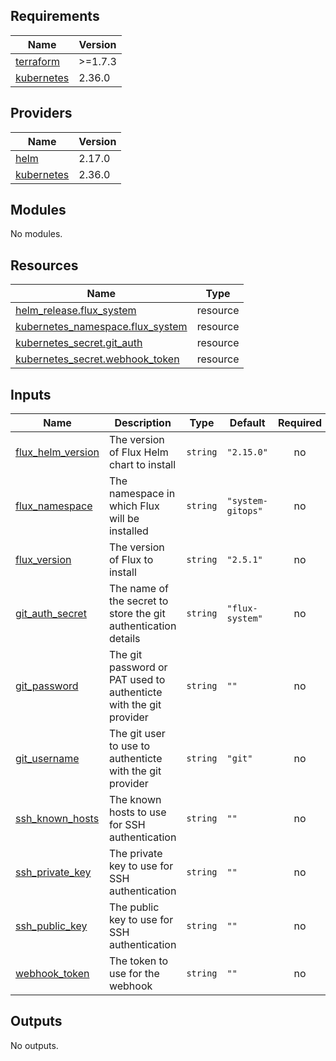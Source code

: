 ## Requirements

| Name | Version |
|------|---------|
| <a name="requirement_terraform"></a> [terraform](#requirement\_terraform) | >=1.7.3 |
| <a name="requirement_kubernetes"></a> [kubernetes](#requirement\_kubernetes) | 2.36.0 |

## Providers

| Name | Version |
|------|---------|
| <a name="provider_helm"></a> [helm](#provider\_helm) | 2.17.0 |
| <a name="provider_kubernetes"></a> [kubernetes](#provider\_kubernetes) | 2.36.0 |

## Modules

No modules.

## Resources

| Name | Type |
|------|------|
| [helm_release.flux_system](https://registry.terraform.io/providers/hashicorp/helm/latest/docs/resources/release) | resource |
| [kubernetes_namespace.flux_system](https://registry.terraform.io/providers/hashicorp/kubernetes/2.36.0/docs/resources/namespace) | resource |
| [kubernetes_secret.git_auth](https://registry.terraform.io/providers/hashicorp/kubernetes/2.36.0/docs/resources/secret) | resource |
| [kubernetes_secret.webhook_token](https://registry.terraform.io/providers/hashicorp/kubernetes/2.36.0/docs/resources/secret) | resource |

## Inputs

| Name | Description | Type | Default | Required |
|------|-------------|------|---------|:--------:|
| <a name="input_flux_helm_version"></a> [flux\_helm\_version](#input\_flux\_helm\_version) | The version of Flux Helm chart to install | `string` | `"2.15.0"` | no |
| <a name="input_flux_namespace"></a> [flux\_namespace](#input\_flux\_namespace) | The namespace in which Flux will be installed | `string` | `"system-gitops"` | no |
| <a name="input_flux_version"></a> [flux\_version](#input\_flux\_version) | The version of Flux to install | `string` | `"2.5.1"` | no |
| <a name="input_git_auth_secret"></a> [git\_auth\_secret](#input\_git\_auth\_secret) | The name of the secret to store the git authentication details | `string` | `"flux-system"` | no |
| <a name="input_git_password"></a> [git\_password](#input\_git\_password) | The git password or PAT used to authenticte with the git provider | `string` | `""` | no |
| <a name="input_git_username"></a> [git\_username](#input\_git\_username) | The git user to use to authenticte with the git provider | `string` | `"git"` | no |
| <a name="input_ssh_known_hosts"></a> [ssh\_known\_hosts](#input\_ssh\_known\_hosts) | The known hosts to use for SSH authentication | `string` | `""` | no |
| <a name="input_ssh_private_key"></a> [ssh\_private\_key](#input\_ssh\_private\_key) | The private key to use for SSH authentication | `string` | `""` | no |
| <a name="input_ssh_public_key"></a> [ssh\_public\_key](#input\_ssh\_public\_key) | The public key to use for SSH authentication | `string` | `""` | no |
| <a name="input_webhook_token"></a> [webhook\_token](#input\_webhook\_token) | The token to use for the webhook | `string` | `""` | no |

## Outputs

No outputs.
